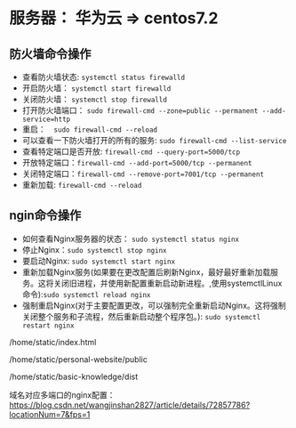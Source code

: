 # 服务器： 华为云 => centos7.2

## 防火墙命令操作
- 查看防火墙状态: `systemctl status firewalld`
- 开启防火墙： `systemctl start firewalld `
- 关闭防火墙： `systemctl stop firewalld`
- 打开防火墙端口： `sudo firewall-cmd --zone=public --permanent --add-service=http`
- 重启：`  sudo firewall-cmd --reload`
- 可以查看一下防火墙打开的所有的服务: `sudo firewall-cmd --list-service`
- 查看特定端口是否开放: ` firewall-cmd --query-port=5000/tcp `
- 开放特定端口：`firewall-cmd --add-port=5000/tcp --permanent`
- 关闭特定端口：`firewall-cmd --remove-port=7001/tcp --permanent`
- 重新加载: `firewall-cmd --reload` 
## ngin命令操作
- 如何查看Nginx服务器的状态： `sudo systemctl status nginx`
- 停止Nginx：`sudo systemctl stop nginx` 
- 要启动Nginx: `sudo systemctl start nginx`
- 重新加载Nginx服务(如果要在更改配置后刷新Nginx，最好最好重新加载服务。这将关闭旧进程，并使用新配置重新启动新进程。,使用systemctlLinux命令):`sudo systemctl reload nginx`
- 强制重启Nginx(对于主要配置更改，可以强制完全重新启动Nginx。这将强制关闭整个服务和子流程，然后重新启动整个程序包。): `sudo systemctl restart nginx`

/home/static/index.html

/home/static/personal-website/public

/home/static/basic-knowledge/dist

域名对应多端口的nginx配置：https://blog.csdn.net/wangjinshan2827/article/details/72857786?locationNum=7&fps=1
